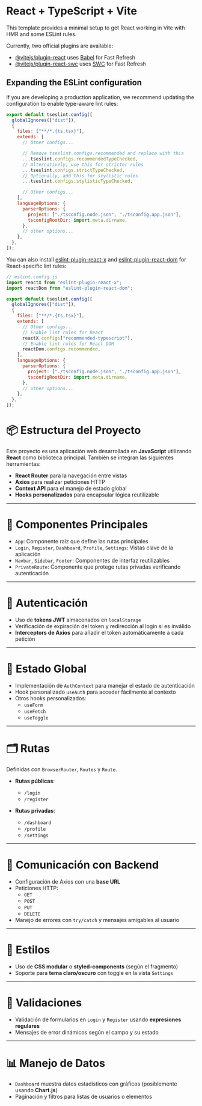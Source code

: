 # React + TypeScript + Vite

This template provides a minimal setup to get React working in Vite with HMR and some ESLint rules.

Currently, two official plugins are available:

- [@vitejs/plugin-react](https://github.com/vitejs/vite-plugin-react/blob/main/packages/plugin-react) uses [Babel](https://babeljs.io/) for Fast Refresh
- [@vitejs/plugin-react-swc](https://github.com/vitejs/vite-plugin-react/blob/main/packages/plugin-react-swc) uses [SWC](https://swc.rs/) for Fast Refresh

## Expanding the ESLint configuration

If you are developing a production application, we recommend updating the configuration to enable type-aware lint rules:

```js
export default tseslint.config([
  globalIgnores(["dist"]),
  {
    files: ["**/*.{ts,tsx}"],
    extends: [
      // Other configs...

      // Remove tseslint.configs.recommended and replace with this
      ...tseslint.configs.recommendedTypeChecked,
      // Alternatively, use this for stricter rules
      ...tseslint.configs.strictTypeChecked,
      // Optionally, add this for stylistic rules
      ...tseslint.configs.stylisticTypeChecked,

      // Other configs...
    ],
    languageOptions: {
      parserOptions: {
        project: ["./tsconfig.node.json", "./tsconfig.app.json"],
        tsconfigRootDir: import.meta.dirname,
      },
      // other options...
    },
  },
]);
```

You can also install [eslint-plugin-react-x](https://github.com/Rel1cx/eslint-react/tree/main/packages/plugins/eslint-plugin-react-x) and [eslint-plugin-react-dom](https://github.com/Rel1cx/eslint-react/tree/main/packages/plugins/eslint-plugin-react-dom) for React-specific lint rules:

```js
// eslint.config.js
import reactX from "eslint-plugin-react-x";
import reactDom from "eslint-plugin-react-dom";

export default tseslint.config([
  globalIgnores(["dist"]),
  {
    files: ["**/*.{ts,tsx}"],
    extends: [
      // Other configs...
      // Enable lint rules for React
      reactX.configs["recommended-typescript"],
      // Enable lint rules for React DOM
      reactDom.configs.recommended,
    ],
    languageOptions: {
      parserOptions: {
        project: ["./tsconfig.node.json", "./tsconfig.app.json"],
        tsconfigRootDir: import.meta.dirname,
      },
      // other options...
    },
  },
]);
```

# 📦 Estructura del Proyecto

Este proyecto es una aplicación web desarrollada en **JavaScript** utilizando **React** como biblioteca principal. También se integran las siguientes herramientas:

- **React Router** para la navegación entre vistas
- **Axios** para realizar peticiones HTTP
- **Context API** para el manejo de estado global
- **Hooks personalizados** para encapsular lógica reutilizable

---

# 🧩 Componentes Principales

- `App`: Componente raíz que define las rutas principales
- `Login`, `Register`, `Dashboard`, `Profile`, `Settings`: Vistas clave de la aplicación
- `Navbar`, `Sidebar`, `Footer`: Componentes de interfaz reutilizables
- `PrivateRoute`: Componente que protege rutas privadas verificando autenticación

---

# 🔐 Autenticación

- Uso de **tokens JWT** almacenados en `localStorage`
- Verificación de expiración del token y redirección al login si es inválido
- **Interceptors de Axios** para añadir el token automáticamente a cada petición

---

# 🧠 Estado Global

- Implementación de `AuthContext` para manejar el estado de autenticación
- Hook personalizado `useAuth` para acceder fácilmente al contexto
- Otros hooks personalizados:
  - `useForm`
  - `useFetch`
  - `useToggle`

---

# 🗂️ Rutas

Definidas con `BrowserRouter`, `Routes` y `Route`.

- **Rutas públicas**:

  - `/login`
  - `/register`

- **Rutas privadas**:
  - `/dashboard`
  - `/profile`
  - `/settings`

---

# 📡 Comunicación con Backend

- Configuración de Axios con una **base URL**
- Peticiones HTTP:
  - `GET`
  - `POST`
  - `PUT`
  - `DELETE`
- Manejo de errores con `try/catch` y mensajes amigables al usuario

---

# 🎨 Estilos

- Uso de **CSS modular** o **styled-components** (según el fragmento)
- Soporte para **tema claro/oscuro** con toggle en la vista `Settings`

---

# 🧪 Validaciones

- Validación de formularios en `Login` y `Register` usando **expresiones regulares**
- Mensajes de error dinámicos según el campo y su estado

---

# 📊 Manejo de Datos

- `Dashboard` muestra datos estadísticos con gráficos (posiblemente usando **Chart.js**)
- Paginación y filtros para listas de usuarios o elementos
